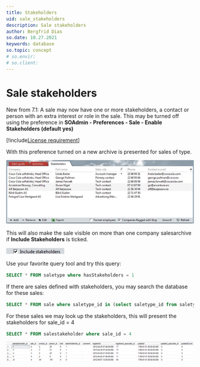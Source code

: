 ```yaml
---
title: Stakeholders
uid: sale_stakeholders
description: Sale stakeholders
author: Bergfrid Dias
so.date: 10.27.2021
keywords: database
so.topic: concept
# so.envir:
# so.client:
---
```


# Sale stakeholders

New from 7.1: A sale may now have one or more stakeholders, a contact or person with an extra interest or role in the sale. This may be turned off using the preference in **SOAdmin - Preferences - Sale - Enable Stakeholders (default yes)**

[!include[License requirement](../includes/req-sales-prem.md)]

With this preference turned on a new archive is presented for sales of type.

![Stakeholders][img1]

This will also make the sale visible on more than one company salesarchive if **Include Stakeholders** is ticked.

![Include Stakeholders][img2]

Use your favorite query tool and try this query:

```SQL
SELECT * FROM saletype where hasStakeholders = 1
```

If there are sales defined with stakeholders, you may search the database for these sales:

```SQL
SELECT * FROM sale where saletype_id in (select saletype_id from saletype where hasStakeholders = 1)
```

For these sales we may look up the stakeholders, this will present the stakeholders for sale_id = 4

```SQL
SELECT * FROM salestakeholder where sale_id = 4
```

![SaleStakeholder table][img3]

<!-- Referenced images -->
[img1]: media/stakeholders.png
[img2]: media/include-stakeholders.png
[img3]: media/salestakeholder-table.png
